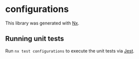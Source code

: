 # configurations

This library was generated with [Nx](https://nx.dev).

## Running unit tests

Run `nx test configurations` to execute the unit tests via [Jest](https://jestjs.io).
